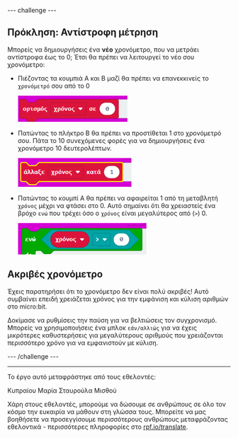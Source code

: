 --- challenge ---

## Πρόκληση: Αντίστροφη μέτρηση

Μπορείς να δημιουργήσεις ένα **νέο** χρονόμετρο, που να μετράει αντίστροφα έως το 0; Έτσι θα πρέπει να λειτουργεί το νέο σου χρονόμετρο:

+ Πιέζοντας τα κουμπιά A και B μαζί θα πρέπει να επανεκκινείς το `χρονόμετρό` σου από το 0
    
    ![στιγμιότυπο οθόνης](images/clock-challenge-1.png)

+ Πατώντας το πλήκτρο B θα πρέπει να προστίθεται 1 στο χρονόμετρό σου. Πάτα το 10 συνεχόμενες φορές για να δημιουργήσεις ένα χρονόμετρο 10 δευτερολέπτων.
    
    ![στιγμιότυπο οθόνης](images/clock-challenge-2.png)

+ Πατώντας το κουμπί A θα πρέπει να αφαιρείται 1 από τη μεταβλητή `χρόνος` μέχρι να φτάσει στο 0. Αυτό σημαίνει ότι θα χρειαστείς ένα βρόχο `ενώ` που τρέχει όσο ο `χρόνος` είναι μεγαλύτερος από (`>`) 0.
    
    ![στιγμιότυπο οθόνης](images/clock-challenge-3.png)

## Ακριβές χρονόμετρο

Έχεις παρατηρήσει ότι το χρονόμετρο δεν είναι πολύ ακριβές! Αυτό συμβαίνει επειδή χρειάζεται χρόνος για την εμφάνιση και κύλιση αριθμών στο micro:bit.

Δοκίμασε να ρυθμίσεις την παύση για να βελτιώσεις τον συγχρονισμό. Μπορείς να χρησιμοποιήσεις ένα μπλοκ `εάν/αλλιώς` για να έχεις μικρότερες καθυστερήσεις για μεγαλύτερους αριθμούς που χρειάζονται περισσότερο χρόνο για να εμφανιστούν με κύλιση.

--- /challenge ---

***

Το έργο αυτό μεταφράστηκε από τους εθελοντές:

Κυπραίου Μαρία
Σταυρούλα Μισθού

Χάρη στους εθελοντές, μπορούμε να δώσουμε σε ανθρώπους σε όλο τον κόσμο την ευκαιρία να μάθουν στη γλώσσα τους. Μπορείτε να μας βοηθήσετε να προσεγγίσουμε περισσότερους ανθρώπους μεταφράζοντας εθελοντικά - περισσότερες πληροφορίες στο [rpf.io/translate](https://rpf.io/translate).